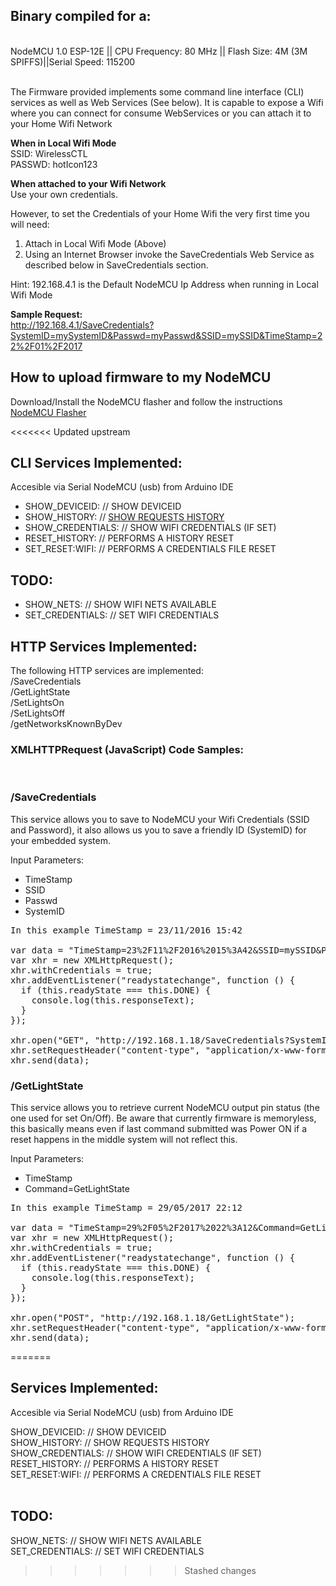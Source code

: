 <h2>Binary compiled for a: </h2>
<br>NodeMCU 1.0 ESP-12E || CPU Frequency: 80 MHz || Flash Size: 4M (3M SPIFFS)||Serial Speed: 115200<br><br>

The Firmware provided implements some command line interface (CLI) services as well as Web Services (See below). It is capable to expose a Wifi where you can connect for consume WebServices or you can attach it to your Home Wifi Network<br>

<b>When in Local Wifi Mode</b><br>
SSID: WirelessCTL<br>
PASSWD: hotIcon123<br>

<b>When attached to your Wifi Network</b><br>
Use your own credentials.<br>

However, to set the Credentials of your Home Wifi the very first time you will need:<br>
1) Attach in Local Wifi Mode (Above)<br>
2) Using an Internet Browser invoke the SaveCredentials Web Service as described below in 
SaveCredentials section.<br>

Hint: 192.168.4.1 is the Default NodeMCU Ip Address when running in Local Wifi Mode<br>

<b>Sample Request:</b><br>
http://192.168.4.1/SaveCredentials?SystemID=mySystemID&Passwd=myPasswd&SSID=mySSID&TimeStamp=22%2F01%2F2017<br>




<h2>How to upload firmware to my NodeMCU</h2>
Download/Install the NodeMCU flasher and follow the instructions<br>
<a href="https://github.com/nodemcu/nodemcu-flasher">NodeMCU Flasher</a>


<<<<<<< Updated upstream
<h2>CLI Services Implemented:</h2>     
Accesible via Serial NodeMCU (usb) from Arduino IDE<br>
<ul>
<li>SHOW_DEVICEID:          //  SHOW DEVICEID</li>
<li>SHOW_HISTORY:           //  <a href="https://github.com/eeijcea/WirelessCTL/blob/master/Firmware/SHOW_HISTORY.png">SHOW REQUESTS HISTORY</a></li> 
<li>SHOW_CREDENTIALS:       //  SHOW WIFI CREDENTIALS (IF SET)</li>
<li>RESET_HISTORY:          //  PERFORMS A HISTORY RESET</li>
<li>SET_RESET:WIFI:         //  PERFORMS A CREDENTIALS FILE RESET</li>
</ul>

<h2>TODO:</h2>
<ul>
<li>SHOW_NETS:              //  SHOW WIFI NETS AVAILABLE</li>
<li>SET_CREDENTIALS:        //  SET WIFI CREDENTIALS</li>
</ul>


<h2>HTTP Services Implemented:</h2>

The following HTTP services are implemented: <br>
  /SaveCredentials       <br>
  /GetLightState         <br>
  /SetLightsOn           <br>
  /SetLightsOff          <br>
  /getNetworksKnownByDev <br>


<h3>XMLHTTPRequest (JavaScript) Code Samples:</h3><br>

<h3><b>/SaveCredentials</b></h3>
<p>This service allows you to save to NodeMCU your Wifi Credentials (SSID and Password), it also allows us you to save a friendly ID (SystemID) for your embedded system.</p><p>Input Parameters:</p>
<ul>
<li>TimeStamp</li>
<li>SSID</li>
<li>Passwd</li>
<li>SystemID</li>
</ul>

<pre>
In this example TimeStamp = 23/11/2016 15:42

var data = "TimeStamp=23%2F11%2F2016%2015%3A42&SSID=mySSID&Passwd=myPasswd&SystemID=mySystemID";
var xhr = new XMLHttpRequest();
xhr.withCredentials = true;
xhr.addEventListener("readystatechange", function () {
  if (this.readyState === this.DONE) {
    console.log(this.responseText);
  }
});

xhr.open("GET", "http://192.168.1.18/SaveCredentials?SystemID=mySystemID&Passwd=myPasswd&SSID=mySSID&TimeStamp=22%2F01%2F2017");
xhr.setRequestHeader("content-type", "application/x-www-form-urlencoded");
xhr.send(data);
</pre>

<h3><b>/GetLightState</b></h3>
<p>This service allows you to retrieve current NodeMCU output pin status (the one used for set On/Off). Be aware that currently firmware is memoryless, this basically means even if last command submitted was Power ON if a reset happens in the middle system will not reflect this.</p>
<p>Input Parameters:</p>
<ul>
<li>TimeStamp</li>
<li>Command=GetLightState</li>
</ul>

<pre>
In this example TimeStamp = 29/05/2017 22:12

var data = "TimeStamp=29%2F05%2F2017%2022%3A12&Command=GetLightState";
var xhr = new XMLHttpRequest();
xhr.withCredentials = true;
xhr.addEventListener("readystatechange", function () {
  if (this.readyState === this.DONE) {
    console.log(this.responseText);
  }
});

xhr.open("POST", "http://192.168.1.18/GetLightState");
xhr.setRequestHeader("content-type", "application/x-www-form-urlencoded");
xhr.send(data);
</pre>

=======
<h2>Services Implemented:</h2>     
Accesible via Serial NodeMCU (usb) from Arduino IDE

SHOW_DEVICEID:          //  SHOW DEVICEID<br>
SHOW_HISTORY:           //  SHOW REQUESTS HISTORY<br>
SHOW_CREDENTIALS:       //  SHOW WIFI CREDENTIALS (IF SET)<br>
RESET_HISTORY:          //  PERFORMS A HISTORY RESET <br>
SET_RESET:WIFI:         //  PERFORMS A CREDENTIALS FILE RESET<br>
<br>

<h2>TODO:</h2>

SHOW_NETS:              //  SHOW WIFI NETS AVAILABLE<br>
SET_CREDENTIALS:        //  SET WIFI CREDENTIALS <br>
>>>>>>> Stashed changes
